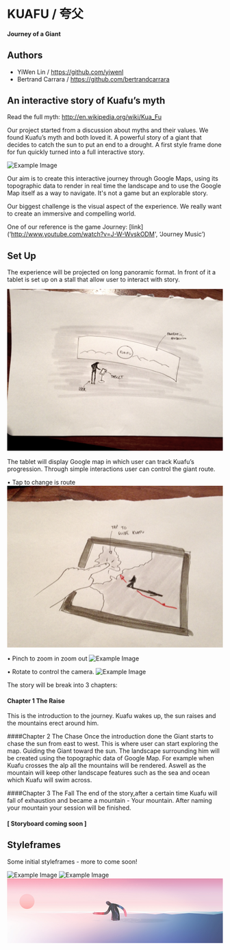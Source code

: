 # KUAFU / 夸父
#### Journey of a Giant



## Authors

- YiWen Lin / https://github.com/yiwenl
- Bertrand Carrara / https://github.com/bertrandcarrara



## An interactive story of Kuafu’s myth

Read the full myth: http://en.wikipedia.org/wiki/Kua_Fu </br>

Our project started from a discussion about myths and their values. We found Kuafu’s myth and both loved it. A powerful story of  a giant that decides to catch the sun to put an end to a drought. A first style frame done for fun quickly turned into a full interactive story. 

![Example Image](project_images/scamps/Styleframe_2.jpg?raw=true "Example Image")

Our aim is to create this interactive journey through Google Maps, using its topographic data to render in real time the landscape and to use the Google Map itself as a way to navigate. It's not a game but an explorable story.

Our biggest challenge is the visual aspect of the experience. We really want to create an immersive and compelling world.

One of our reference is the game Journey: [link](‘http://www.youtube.com/watch?v=J-W-WvskODM', ‘Journey Music’)



## Set Up

The experience will be projected on long panoramic format. In front of it a tablet is set up on a stall that allow user to interact with story.

![Example Image](project_images/scamps/scamp_3.jpg?raw=true "Example Image")

The tablet will display Google map in which user can track Kuafu’s progression. Through simple interactions user can control the giant route.

• Tap to change is route
![Example Image](project_images/scamps/scamp_1.jpg?raw=true "Example Image")

• Pinch to zoom in zoom out
![Example Image](project_images/scamps/scamp_4.jpg?raw=true "Example Image")

• Rotate to control the camera.
![Example Image](project_images/scamps/scamp_5.jpg?raw=true "Example Image")


The story  will be break into 3 chapters:

#### Chapter 1 The Raise 
This is the introduction to the journey. Kuafu wakes up, the sun raises and the mountains erect around him.

####Chapter 2 The Chase 
Once the introduction done the Giant starts to chase the sun from east to west. This is where user can start exploring the map. Guiding the Giant toward the sun. 
The landscape surrounding him will be created using the topographic data of Google Map. For example when Kuafu crosses the alp all the mountains will be rendered. Aswell as the mountain will keep other landscape features such as the sea and ocean which Kuafu will swim across.

####Chapter 3 The Fall
The end of the story,after a certain time Kuafu will fall of exhaustion and became a mountain - Your mountain. After naming your mountain your session will be finished.

#### [ Storyboard coming soon ]


## Styleframes

Some initial styleframes - more to come soon!

![Example Image](project_images/Styleframes/Styleframe_1.jpg?raw=true "Example Image")
![Example Image](project_images/Styleframes/Styleframe_3.jpg?raw=true "Example Image")
![Example Image](project_images/Styleframes/Styleframe_4.jpg?raw=true "Example Image")